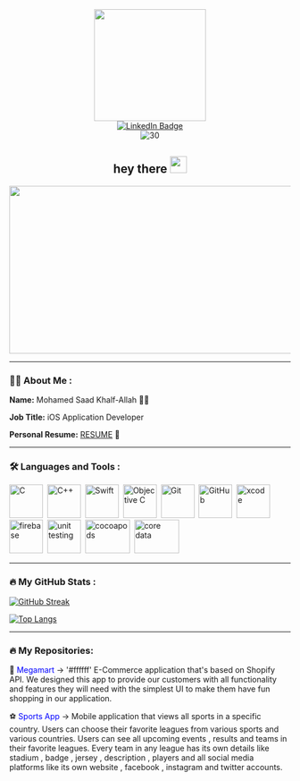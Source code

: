 <div id="header" align="center">
  <img src="https://media.giphy.com/media/M9gbBd9nbDrOTu1Mqx/giphy.gif" width="200"/>

  <div id="badges" >
    <a href="https://www.linkedin.com/in/mohamed-saad-aboasal/">
      <img src="https://img.shields.io/badge/LinkedIn-blue?style=for-the-badge&logo=linkedin&logoColor=white" alt="LinkedIn Badge"/>
    </a>
  </div>
  <div>
      <img src="https://komarev.com/ghpvc/?username=mohamedsaad9622&style=flat-square&color=blue" alt="30"/>
  </div>
  
  <h2>
    hey there
    <img src="https://media.giphy.com/media/hvRJCLFzcasrR4ia7z/giphy.gif" width="30px"/>
  </h2>
  
  
</div>

<div align="center">
  <img src="https://media.giphy.com/media/dWesBcTLavkZuG35MI/giphy.gif" width="600" height="300"/>
</div>


---

### :man_technologist: About Me : 

**Name:** Mohamed Saad Khalf-Allah 👨‍💻

**Job Title:** iOS Application Developer

**Personal Resume:** [RESUME](https://drive.google.com/file/d/1gP3Hr1rXDNfckfwIWoACsi-nI9RyFduV/view?usp=sharing) 📄

---

### :hammer_and_wrench: Languages and Tools :

<div>
  <img src="https://e7.pngegg.com/pngimages/465/779/png-clipart-blue-and-white-c-logo-the-c-programming-language-computer-programming-computer-icons-programmer-blue-angle.png" title="C" alt="C" width="60" height="60"/>&nbsp;
  <img src="https://upload.wikimedia.org/wikipedia/commons/1/18/ISO_C%2B%2B_Logo.svg" title="C++" **alt="C++" width="60" height="60"/>&nbsp;
  <img src="https://seeklogo.com/images/S/swift-logo-E9182990F5-seeklogo.com.png" title="Swift" alt="Swift" width="60" height="60"/>&nbsp;
  <img src="https://seeklogo.com/images/O/objective-c-logo-81746870EF-seeklogo.com.png" title="Objective C" alt="Objective C" width="60" height="60"/>&nbsp;
<img src="https://e7.pngegg.com/pngimages/713/558/png-clipart-computer-icons-pro-git-github-logo-text-logo-thumbnail.png" title="Git" alt="Git" width="60" height="60"/>&nbsp;
  <img src="https://linuxnewbieguide.org/wp-content/uploads/2017/03/github-logo.png" title="GitHub" alt="GitHub" width="60" height="60"/>&nbsp;
  <img src="https://is5-ssl.mzstatic.com/image/thumb/Purple112/v4/70/04/f2/7004f2e7-5a89-4d71-22e4-016c6a8594c1/Xcode-85-220-0-4-2x.png/1200x630bb.png" title="xcode" alt="xcode" width="60" height="60"/>&nbsp;
  <img src="https://firebase.google.com/images/brand-guidelines/logo-vertical.png" title="firebase" alt="firebase" width="60" height="60"/>&nbsp;
  <img src="https://www.techasoft.com/debug/img/unittesting.png" title="unit testing" alt="unit testing" width="60" height="60"/>&nbsp;
  <img src="https://dka575ofm4ao0.cloudfront.net/pages-transactional_logos/retina/8825/syPOR0YTxuwPEUrfe4NX" title="cocoapods" alt="cocoapods" width="80" height="60"/>&nbsp;
  <img src="https://assets.website-files.com/5ffa05c4703955241d53a29d/6006fdf808a3371bbd02c5a3_cdlogo.png" title="core data" alt="core data" width="80" height="60"/>&nbsp;
</div>

---

### :fire: My GitHub Stats :

[![GitHub Streak](http://github-readme-streak-stats.herokuapp.com?user=MohamedSaad9622&theme=dark&date_format=j%20M%5B%20Y%5D)](https://git.io/streak-stats)

[![Top Langs](https://github-readme-stats.vercel.app/api/top-langs/?username=MohamedSaad9622&layout=compact&theme=vision-friendly-dark)](https://github.com/anuraghazra/github-readme-stats)

<!-- 
👕 Storak -> E-Commerce application that's based on Shopify API. We designed this app to provide our customers with all functionality and features they will need with the simplest UI to make them have fun shopping in our application.

🐱 GITHUB Top 1000 Repos -> An application that's based on Github API. This application views the top repositories with some details like the number of stars and issues and when the user press on any repo he wants it will be shown in new safari tap.

🎬 Netflix Movies App -> Mobile application that views upcoming and latest movies.

🍱 Restaurant Menu -> Mobile application for restaurants that view a list of meals. Users can simply pick their favorite meal and add it to cart. When they finish choosing they can submit their order. By submitting the order they get how much time they will wait until their order is ready.

⚽️ Sports-App -> Mobile application that views all sports in a specific country. Users can choose their favorite leagues from various sports and various countries. Users can see all upcoming events , results and teams in their favorite leagues. Every team in any league has its own details like stadium , badge , jersey , description , players and all social media platforms like its own website , facebook , instagram and twitter accounts. -->

---

### :fire: My Repositories:



👕  <span style= color:blue > Megamart </span> -> '#ffffff' E-Commerce application that's based on Shopify API. We designed this app to provide our customers with all functionality and features they will need with the simplest UI to make them have fun shopping in our application.

⚽️ <span style="color:blue"> Sports App </span>-> Mobile application that views all sports in a specific country. Users can choose their favorite leagues from various sports and various countries. Users can see all upcoming events , results and teams in their favorite leagues. Every team in any league has its own details like stadium , badge , jersey , description , players and all social media platforms like its own website , facebook , instagram and twitter accounts.
